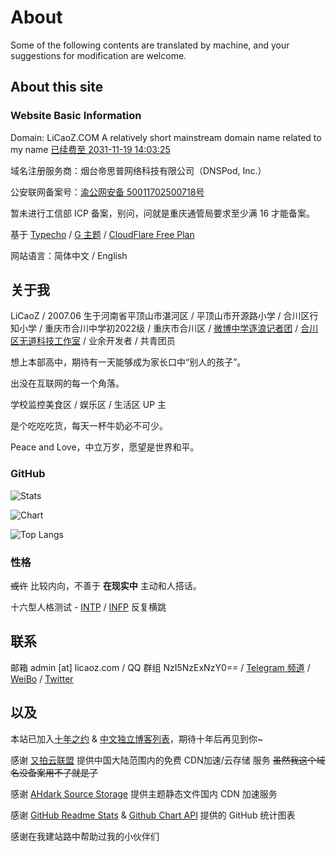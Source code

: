 # About

Some of the following contents are translated by machine, and your suggestions for modification are welcome.

## About this site

### Website Basic Information

Domain: LiCaoZ.COM A relatively short mainstream domain name related to my name [已续费至 2031-11-19 14:03:25](https://whois.nic.com)

域名注册服务商：烟台帝思普网络科技有限公司（DNSPod, Inc.）

公安联网备案号：[渝公网安备 50011702500718号](http://www.beian.gov.cn/portal/registerSystemInfo?recordcode=50011702500718)

暂未进行工信部 ICP 备案，别问，问就是重庆通管局要求至少满 16 才能备案。

基于 [Typecho](https://github.com/typecho/typecho) / [G 主题](https://github.com/youranreus/G) / [CloudFlare Free Plan](https://www.cloudflare.com/zh-cn/)

网站语言：简体中文 / English

## 关于我

LiCaoZ / 2007.06 生于河南省平顶山市湛河区 / 平顶山市开源路小学 / 合川区行知小学 / 重庆市合川中学初2022级 / 重庆市合川区 / [微博中学逐浪记者团](https://weibo.com/7244459159/KDYreaZIY) / [合川区无道科技工作室](https://www.tianyancha.com/company/4540533850) / 业余开发者 / 共青团员

想上本部高中，期待有一天能够成为家长口中“别人的孩子”。

出没在互联网的每一个角落。

学校监控美食区 / 娱乐区 / 生活区 UP 主

是个吃吃吃货，每天一杯牛奶必不可少。

Peace and Love，中立万岁，愿望是世界和平。

### GitHub

![Stats](https://github-readme-stats.vercel.app/api?username=LiCaoZ&show_icons=true)

![Chart](https://ghchart.rshah.org/LiCaoZ)

![Top Langs](https://github-readme-stats.vercel.app/api/top-langs/?username=licaoz&layout=compact)

### 性格

~~或许~~ 比较内向，不善于 **在现实中** 主动和人搭话。

十六型人格测试 - [INTP](https://www.16personalities.com/ch/intp-%E4%BA%BA%E6%A0%BC) / [INFP](https://www.16personalities.com/ch/infp-%E4%BA%BA%E6%A0%BC) 反复横跳

## 联系

邮箱 admin [at] licaoz.com / QQ 群组 NzI5NzExNzY0== / [Telegram 频道](https://t.me/LiCaoZ_COM) / [WeiBo](https://weibo.com/u/5912241478) / [Twitter](https://twitter.com/LiCaoZ)

## 以及

本站已加入[十年之约](https://www.foreverblog.cn/blog/2004.html) & [中文独立博客列表](https://github.com/timqian/chinese-independent-blogs)，期待十年后再见到你~

感谢 [又拍云联盟](https://www.upyun.com) 提供中国大陆范围内的免费 CDN加速/云存储 服务 ~~虽然我这个域名没备案用不了就是了~~

感谢 [AHdark Source Storage](https://ahdark.com/source) 提供主题静态文件国内 CDN 加速服务

感谢 [GitHub Readme Stats](https://github.com/anuraghazra/github-readme-stats/blob/master/docs/readme_cn.md) & [Github Chart API](https://ghchart.rshah.org/) 提供的 GitHub 统计图表

感谢在我建站路中帮助过我的小伙伴们